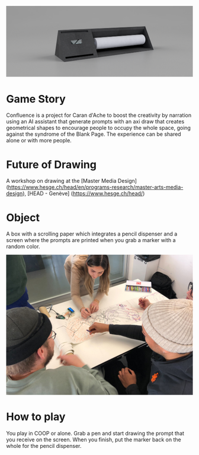 ![ImagePresentation](/presentations/2024-01-16/Dossier%20240117_HEAD-MD1_Caran-d-Ache_Name-Surname_Project-Name/Links/StructureTriangle_BoisRendering%20v5.png)
# Game Story
Confluence is a project for Caran d'Ache to boost the creativity by narration using an AI assistant that generate prompts with an axi draw that creates geometrical shapes to encourage people to occupy the whole space, going against the syndrome of the Blank Page.
The experience can be shared alone or with more people.

# Future of Drawing
A workshop on drawing at the [Master Media Design] (https://www.hesge.ch/head/en/programs-research/master-arts-media-design), [HEAD - Genève] (https://www.hesge.ch/head/)

# Object
A box with a scrolling paper which integrates a pencil dispenser and a screen where the prompts are printed when you grab a marker with a random color.

![ImagePresentation](/presentations/2024-01-16/Dossier%20240117_HEAD-MD1_Caran-d-Ache_Name-Surname_Project-Name/Links/IMG_5223.jpg)

# How to play
You play in COOP or alone.
Grab a pen and start drawing the prompt that you receive on the screen. When you finish, put the marker back on the whole for the pencil dispenser.




